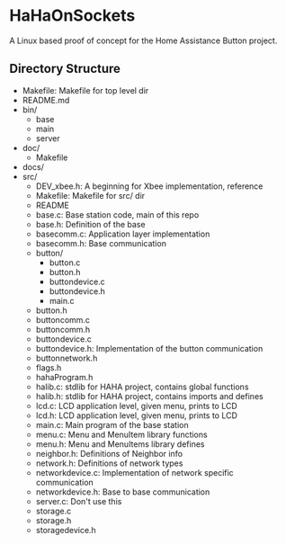 # HaHaOnSockets

A Linux based proof of concept for the Home Assistance Button 	project.

## Directory Structure

- Makefile: Makefile for top level dir
- README.md
- bin/
   - base
   - main
   - server
- doc/
   - Makefile
- docs/
- src/
   - DEV_xbee.h: A beginning for Xbee implementation, reference
   - Makefile: Makefile for src/ dir
   - README
   - base.c: Base station code, main of this repo
   - base.h: Definition of the base
   - basecomm.c: Application layer implementation
   - basecomm.h: Base communication
   - button/
      - button.c
      - button.h
      - buttondevice.c
      - buttondevice.h
      - main.c
   - button.h
   - buttoncomm.c
   - buttoncomm.h
   - buttondevice.c
   - buttondevice.h: Implementation of the button communication
   - buttonnetwork.h
   - flags.h
   - hahaProgram.h
   - halib.c: stdlib for HAHA project, contains global functions
   - halib.h: stdlib for HAHA project, contains imports and defines
   - lcd.c: LCD application level, given menu, prints to LCD
   - lcd.h: LCD application level, given menu, prints to LCD
   - main.c: Main program of the base station
   - menu.c: Menu and MenuItem library functions
   - menu.h: Menu and MenuItems library defines
   - neighbor.h: Definitions of Neighbor info
   - network.h: Definitions of network types
   - networkdevice.c: Implementation of network specific communication
   - networkdevice.h: Base to base communication
   - server.c: Don't use this
   - storage.c
   - storage.h
   - storagedevice.h
